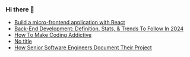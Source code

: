 ### Hi there 👋
<!-- daily.dev BOOKMARKS:START -->
- [Build a micro-frontend application with React](https://app.daily.dev/posts/ErenfkEZL?utm_source=rss&utm_medium=bookmarks&utm_campaign=mBzS9yGu2kYgKY4tuhxYN)
- [Back-End Development: Definition, Stats, &amp; Trends To Follow In 2024](https://app.daily.dev/posts/UvHqMlRlx?utm_source=rss&utm_medium=bookmarks&utm_campaign=mBzS9yGu2kYgKY4tuhxYN)
- [How To Make Coding Addictive](https://app.daily.dev/posts/630FmWa0q?utm_source=rss&utm_medium=bookmarks&utm_campaign=mBzS9yGu2kYgKY4tuhxYN)
- [No title](https://app.daily.dev/posts/HFxn8nziq?utm_source=rss&utm_medium=bookmarks&utm_campaign=mBzS9yGu2kYgKY4tuhxYN)
- [How Senior Software Engineers Document Their Project](https://app.daily.dev/posts/1NjLudsSK?utm_source=rss&utm_medium=bookmarks&utm_campaign=mBzS9yGu2kYgKY4tuhxYN)
<!-- daily.dev BOOKMARKS:END -->
<!--
**nirmal-patel-s/nirmal-patel-s** is a ✨ _special_ ✨ repository because its `README.md` (this file) appears on your GitHub profile.

Here are some ideas to get you started:

- 🔭 I’m currently working on ...
- 🌱 I’m currently learning ...
- 👯 I’m looking to collaborate on ...
- 🤔 I’m looking for help with ...
- 💬 Ask me about ...
- 📫 How to reach me: ...
- 😄 Pronouns: ...
- ⚡ Fun fact: ...
-->

